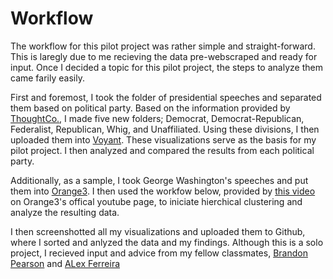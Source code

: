 # Workflow

The workflow for this pilot project was rather simple and straight-forward. This is laregly due to me recieving the data pre-webscraped and ready for input. Once I decided a topic for this pilot project, the steps to analyze them came farily easily.

First and foremost, I took the folder of presidential speeches and separated them based on political party. Based on the information provided by [ThoughtCo.](https://www.thoughtco.com/presidents-and-vice-presidents-chart-4051729), I made five new folders; Democrat, Democrat-Republican, Federalist, Republican, Whig, and  Unaffiliated. Using these divisions, I then uploaded them into [Voyant]( https://voyant-tools.org/). These visualizations serve as the basis for my pilot project. I then analyzed and compared the results from each political party.

Additionally, as a sample, I took George Washington's speeches and put them into [Orange3](https://orange.biolab.si/). I then used the workfow below, provided by [this video](https://www.youtube.com/watch?v=dJ5z2SRwzgs&list=PLmNPvQr9Tf-ZSDLwOzxpvY-HrE0yv-8Fy&index=5) on Orange3's offical youtube page, to iniciate hierchical clustering and analyze the resulting data.

I then screenshotted all my visualizations and uploaded them to Github, where I sorted and anlyzed the data and my findings. Although this is a solo project, I recieved input and advice from my fellow classmates, [Brandon Pearson](mailto:bpearson1@mail.usf.edu) and [ALex Ferreira](mailto:aferreira2@mail.usf.edu)


